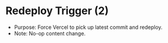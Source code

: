 # Redeploy Trigger (2)

- Purpose: Force Vercel to pick up latest commit and redeploy.
- Note: No-op content change.
